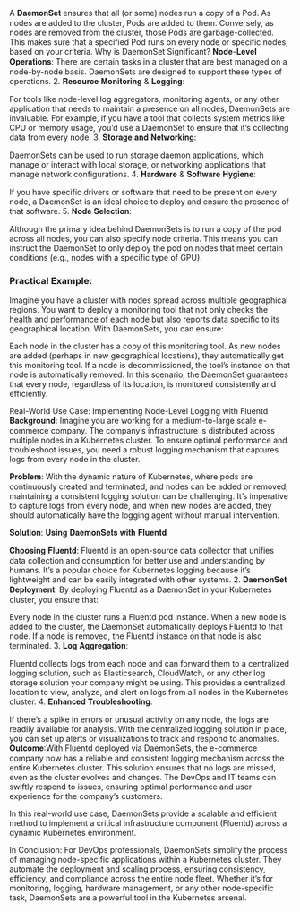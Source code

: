 A 𝐃𝐚𝐞𝐦𝐨𝐧𝐒𝐞𝐭 ensures that all (or some) nodes run a copy of a Pod. As nodes are added to the cluster, Pods are added to them. Conversely, as nodes are removed from the cluster, those Pods are garbage-collected. This makes sure that a specified Pod runs on every node or specific nodes, based on your criteria.
Why is DaemonSet Significant?
𝐍𝐨𝐝𝐞-𝐋𝐞𝐯𝐞𝐥 𝐎𝐩𝐞𝐫𝐚𝐭𝐢𝐨𝐧𝐬:
There are certain tasks in a cluster that are best managed on a node-by-node basis. DaemonSets are designed to support these types of operations.
2. 𝐑𝐞𝐬𝐨𝐮𝐫𝐜𝐞 𝐌𝐨𝐧𝐢𝐭𝐨𝐫𝐢𝐧𝐠 & 𝐋𝐨𝐠𝐠𝐢𝐧𝐠:

For tools like node-level log aggregators, monitoring agents, or any other application that needs to maintain a presence on all nodes, DaemonSets are invaluable. For example, if you have a tool that collects system metrics like CPU or memory usage, you’d use a DaemonSet to ensure that it’s collecting data from every node.
3. 𝐒𝐭𝐨𝐫𝐚𝐠𝐞 𝐚𝐧𝐝 𝐍𝐞𝐭𝐰𝐨𝐫𝐤𝐢𝐧𝐠:

DaemonSets can be used to run storage daemon applications, which manage or interact with local storage, or networking applications that manage network configurations.
4. 𝐇𝐚𝐫𝐝𝐰𝐚𝐫𝐞 & 𝐒𝐨𝐟𝐭𝐰𝐚𝐫𝐞 𝐇𝐲𝐠𝐢𝐞𝐧𝐞:

If you have specific drivers or software that need to be present on every node, a DaemonSet is an ideal choice to deploy and ensure the presence of that software.
5. 𝐍𝐨𝐝𝐞 𝐒𝐞𝐥𝐞𝐜𝐭𝐢𝐨𝐧:

Although the primary idea behind DaemonSets is to run a copy of the pod across all nodes, you can also specify node criteria. This means you can instruct the DaemonSet to only deploy the pod on nodes that meet certain conditions (e.g., nodes with a specific type of GPU).

### Practical Example:
Imagine you have a cluster with nodes spread across multiple geographical regions. You want to deploy a monitoring tool that not only checks the health and performance of each node but also reports data specific to its geographical location. With DaemonSets, you can ensure:

Each node in the cluster has a copy of this monitoring tool.
As new nodes are added (perhaps in new geographical locations), they automatically get this monitoring tool.
If a node is decommissioned, the tool’s instance on that node is automatically removed.
In this scenario, the DaemonSet guarantees that every node, regardless of its location, is monitored consistently and efficiently.

Real-World Use Case: Implementing Node-Level Logging with Fluentd
𝐁𝐚𝐜𝐤𝐠𝐫𝐨𝐮𝐧𝐝: Imagine you are working for a medium-to-large scale e-commerce company. The company’s infrastructure is distributed across multiple nodes in a Kubernetes cluster. To ensure optimal performance and troubleshoot issues, you need a robust logging mechanism that captures logs from every node in the cluster.

𝐏𝐫𝐨𝐛𝐥𝐞𝐦: With the dynamic nature of Kubernetes, where pods are continuously created and terminated, and nodes can be added or removed, maintaining a consistent logging solution can be challenging. It’s imperative to capture logs from every node, and when new nodes are added, they should automatically have the logging agent without manual intervention.

𝐒𝐨𝐥𝐮𝐭𝐢𝐨𝐧: 𝐔𝐬𝐢𝐧𝐠 𝐃𝐚𝐞𝐦𝐨𝐧𝐒𝐞𝐭𝐬 𝐰𝐢𝐭𝐡 𝐅𝐥𝐮𝐞𝐧𝐭𝐝

𝐂𝐡𝐨𝐨𝐬𝐢𝐧𝐠 𝐅𝐥𝐮𝐞𝐧𝐭𝐝: Fluentd is an open-source data collector that unifies data collection and consumption for better use and understanding by humans. It’s a popular choice for Kubernetes logging because it’s lightweight and can be easily integrated with other systems.
2. 𝐃𝐚𝐞𝐦𝐨𝐧𝐒𝐞𝐭 𝐃𝐞𝐩𝐥𝐨𝐲𝐦𝐞𝐧𝐭: By deploying Fluentd as a DaemonSet in your Kubernetes cluster, you ensure that:

Every node in the cluster runs a Fluentd pod instance.
When a new node is added to the cluster, the DaemonSet automatically deploys Fluentd to that node.
If a node is removed, the Fluentd instance on that node is also terminated.
3. 𝐋𝐨𝐠 𝐀𝐠𝐠𝐫𝐞𝐠𝐚𝐭𝐢𝐨𝐧:

Fluentd collects logs from each node and can forward them to a centralized logging solution, such as Elasticsearch, CloudWatch, or any other log storage solution your company might be using.
This provides a centralized location to view, analyze, and alert on logs from all nodes in the Kubernetes cluster.
4. 𝐄𝐧𝐡𝐚𝐧𝐜𝐞𝐝 𝐓𝐫𝐨𝐮𝐛𝐥𝐞𝐬𝐡𝐨𝐨𝐭𝐢𝐧𝐠:

If there’s a spike in errors or unusual activity on any node, the logs are readily available for analysis.
With the centralized logging solution in place, you can set up alerts or visualizations to track and respond to anomalies.
𝐎𝐮𝐭𝐜𝐨𝐦𝐞:With Fluentd deployed via DaemonSets, the e-commerce company now has a reliable and consistent logging mechanism across the entire Kubernetes cluster. This solution ensures that no logs are missed, even as the cluster evolves and changes. The DevOps and IT teams can swiftly respond to issues, ensuring optimal performance and user experience for the company’s customers.

In this real-world use case, DaemonSets provide a scalable and efficient method to implement a critical infrastructure component (Fluentd) across a dynamic Kubernetes environment.

In Conclusion:
For DevOps professionals, DaemonSets simplify the process of managing node-specific applications within a Kubernetes cluster. They automate the deployment and scaling process, ensuring consistency, efficiency, and compliance across the entire node fleet. Whether it’s for monitoring, logging, hardware management, or any other node-specific task, DaemonSets are a powerful tool in the Kubernetes arsenal.
